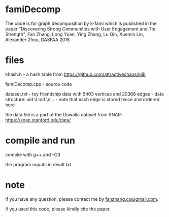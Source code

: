 # famiDecomp
The code is for graph decomposition by k-fami which is published in the paper "Discovering Strong Communities with User Engagement and Tie Strength", Fan Zhang, Long Yuan, Ying Zhang, Lu Qin, Xuemin Lin, Alexander Zhou, DASFAA 2018


# files
khash.h - a hash table from https://github.com/attractivechaos/klib

famiDecomp.cpp - source code 

dataset.txt - toy friendship data with 5403 vertices and 20368 edges - data structure: vid \t nid \n... - note that each edge is stored twice and ordered here

the data file is a part of the Gowalla dataset from SNAP: https://snap.stanford.edu/data/


# compile and run
complie with g++ and -O3

the program ouputs in result.txt

# note
If you have any question, please contact me by fanzhang.cs@gmail.com.

If you used this code, please kindly cite the paper.

